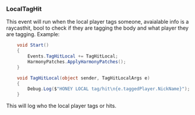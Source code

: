 ### LocalTagHit
This event will run when the local player tags someone, avaialable info is a raycasthit, bool to check if they are tagging the body and what player they are tagging.
Example:
```cs
    void Start()
    {
        Events.TagHitLocal += TagHitLocal;
        HarmonyPatches.ApplyHarmonyPatches();
    }

    void TagHitLocal(object sender, TagHitLocalArgs e)
    {
        Debug.Log($"HONEY LOCAL tag/hit\n{e.taggedPlayer.NickName}");
    }
```
This will log who the local player tags or hits.
